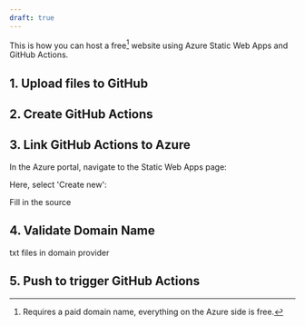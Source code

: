 ```yaml
---
draft: true
---
```

This is how you can host a free[^1] website using Azure Static Web Apps and GitHub Actions.
## 1. Upload files to GitHub

## 2. Create GitHub Actions

## 3. Link GitHub Actions to Azure
In the Azure portal, navigate to the Static Web Apps page:


Here, select 'Create new':

Fill in the source
## 4. Validate Domain Name
txt files in domain provider

## 5. Push to trigger GitHub Actions




[^1]: Requires a paid domain name, everything on the Azure side is free.